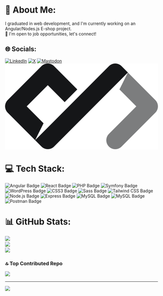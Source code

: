 # 💫 About Me:
I graduated in web development, and I'm currently working on an Angular/Nodes.js E-shop project.<br>👀 I'm open to job opportunities, let's connect!


## 🌐 Socials:
[![LinkedIn](https://img.shields.io/badge/LinkedIn-%230077B5.svg?logo=linkedin&logoColor=white)](https://linkedin.com/in/anthonyladon) [![X](https://img.shields.io/badge/X-black.svg?logo=X&logoColor=white)](https://x.com/@bartavel) [![Mastodon](https://img.shields.io/badge/-MASTODON-%232B90D9?style=for-the-badge&logo=mastodon&logoColor=white)](https://mastodon.social/@antholad) 
[![daily.dev](https://raw.githubusercontent.com/dailydotdev/daily/master/assets/logo.png)](https://app.daily.dev/bartav3l)

# 💻 Tech Stack:
![Angular Badge](https://img.shields.io/badge/Angular-0F0F11?logo=angular&logoColor=fff&style=for-the-badge) ![React Badge](https://img.shields.io/badge/React-61DAFB?logo=react&logoColor=000&style=for-the-badge) 
![PHP Badge](https://img.shields.io/badge/PHP-777BB4?logo=php&logoColor=fff&style=for-the-badge) ![Symfony Badge](https://img.shields.io/badge/Symfony-000?logo=symfony&logoColor=fff&style=for-the-badge)
![WordPress Badge](https://img.shields.io/badge/WordPress-21759B?logo=wordpress&logoColor=fff&style=for-the-badge) ![CSS3 Badge](https://img.shields.io/badge/CSS3-1572B6?logo=css3&logoColor=fff&style=for-the-badge) ![Sass Badge](https://img.shields.io/badge/Sass-C69?logo=sass&logoColor=fff&style=for-the-badge) ![Tailwind CSS Badge](https://img.shields.io/badge/Tailwind%20CSS-06B6D4?logo=tailwindcss&logoColor=fff&style=for-the-badge) ![Node.js Badge](https://img.shields.io/badge/Node.js-393?logo=nodedotjs&logoColor=fff&style=for-the-badge) ![Express Badge](https://img.shields.io/badge/Express-000?logo=express&logoColor=fff&style=for-the-badge) ![MySQL Badge](https://img.shields.io/badge/MySQL-4479A1?logo=mysql&logoColor=fff&style=for-the-badge) ![MySQL Badge](https://img.shields.io/badge/MySQL-4479A1?logo=mysql&logoColor=fff&style=for-the-badge) ![Postman Badge](https://img.shields.io/badge/Postman-FF6C37?logo=postman&logoColor=fff&style=for-the-badge)


# 📊 GitHub Stats:
![](https://github-readme-stats.vercel.app/api?username=AnthonyLadon&theme=dark&hide_border=false&include_all_commits=true&count_private=true)<br/>
![](https://github-readme-streak-stats.herokuapp.com/?user=AnthonyLadon&theme=dark&hide_border=false)<br/>
![](https://github-readme-stats.vercel.app/api/top-langs/?username=AnthonyLadon&theme=dark&hide_border=false&include_all_commits=true&count_private=true&layout=compact)

### 🔝 Top Contributed Repo
![](https://github-contributor-stats.vercel.app/api?username=AnthonyLadon&limit=5&theme=dark&combine_all_yearly_contributions=true)

---
[![](https://visitcount.itsvg.in/api?id=AnthonyLadon&icon=1&color=2)](https://visitcount.itsvg.in)

<!-- Proudly created with GPRM ( https://gprm.itsvg.in ) -->
